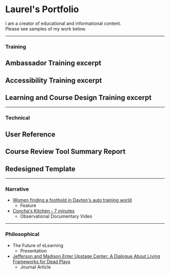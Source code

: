 # Laurel's Portfolio
I am a creator of educational and informational content.  <br/>Please see samples of my work below.

---
### Training
Ambassador Training excerpt
-
Accessibility Training excerpt
-
Learning and Course Design Training excerpt
-

---
### Technical
User Reference
-
Course Review Tool Summary Report
-
Redesigned Template
-

---
### Narrative
- [Women finding a foothold in Dayton's auto training world](https://www.daytondailynews.com/local/women-finding-a-foothold-in-daytons-auto-training-world/IHOCSAFZ3ZECFOHPMYFN3MM5E4/)
  - Feature
- [Concha's Kitchen - 7 minutes](https://vimeo.com/27172500)
  - Observational Documentary Video

---
### Philosophical
- The Future of eLearning 
  - Presentation
- [Jefferson and Madison Enter Upstage Center: A Dialogue About Living Frameworks for Dead Plays](http://www.etudesonline.com/sept2015painter.html) 
  - Journal Article

